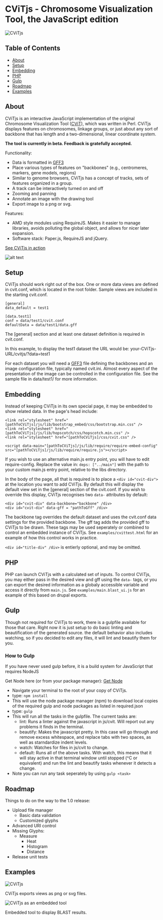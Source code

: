 # CViTjs - Chromosome Visualization Tool, the JavaScript edition
![CViTjs](img/cvitjs.png?raw=true)

## Table of Contents
+ [About](#about) 
+ [Setup](#setup) 
+ [Embedding](#embedding)
+ [PHP](#php) 
+ [Gulp](#gulp) 
+ [Roadmap](#roadmap) 
+ [Examples](#examples)

## About

CViTjs is an interactive JavaScript implementation of the original Chromosome 
Visualization Tool (<a href="https://sourceforge.net/projects/cvit/">CViT</a>), 
which was written in Perl. CViTjs displays features on chromosomes, linkage groups, or just 
about any sort of backbone that has length and a two-dimensional, linear coordinate system.

**The tool is currently in beta. Feedback is gratefully accepted.**

Functionality:
+ Data is formatted in <a href="http://gmod.org/wiki/GFF3">GFF3</a>
+ Place various types of features on "backbones" (e.g., centromeres, markers, gene models, regions)
+ Similar to genome browsers, CViTjs has a concept of tracks, sets of features organized in a group.
+ A track can be interactively turned on and off
+ Zooming and panning
+ Annotate an image with the drawing tool
+ Export image to a png or svg.

Features:
+ AMD style modules using RequireJS. Makes it easier to manage libraries, avoids polluting the global object, and allows for nicer later expansion.
+ Software stack: Paper.js, RequireJS and jQuery.

[See CViTjs in action](https://awilkey.github.io/cvitjs/?data=test1)

![alt text](img/CViTjs_sample.png?raw=true "CViTjs")

## Setup

CViTjs should work right out of the box. One or more data views are defined in cvit.conf,
which is located in the root folder. Sample views are included in the starting cvit.conf.
~~~~
[general]
data_default = test1

[data.test1]
conf = data/test1/cvit.conf
defaultData = data/test1/data.gff
~~~~
The [general] section and at least one dataset definition is required in cvit.conf.

In this example, to display the test1 dataset the URL would be: your-CViTjs-URL/cvitjs/?data=test1

For each dataset you will need a <a href="http://gmod.org/wiki/GFF3">GFF3</a> file defining the backbones and an image configuration file, typically named cvit.ini. Almost every aspect of the presentation of the image can be controlled in the configuration file. See the sample file in data/test1/ for more information.

## Embedding

Instead of keeping CViTjs in its own special page, it may be embedded to show related data. In the page's head include:
```
<link rel="stylesheet" href="[pathToCViTjs]/js/lib/bootstrap_embed/css/bootstrap.min.css" />
<link rel="stylesheet" href="[pathToCViTjs]/js/lib/hopscotch/css/hopscotch.min.css" />
<link rel="stylesheet" href="[pathToCViTjs]/css/cvit.css" />

<script data-main="[pathToCViTjs]/js/lib/require/require-embed-config" src="[pathToCViTjs]/js/lib/require/require.js"></script>
```
If you wish to use an alternative main.js entry point, you will have to edit require-config. 
Replace the value in: `deps: ["../main"]` with the path to your custom main.js entry point, relative to the libs directory.

In the body of the page, all that is required is to place a `<div id="cvit-div">` at the location you want to add CViTjs. By default this will display the default view set in the [general] section of the cvit.conf. If you wish to override this display, CViTjs recognises two `data-` attributes by default:
```
<div id="cvit-div" data-backbone="backbone" /div>
<div id="cvit-div" data-gff = "pathToGff" /div>
```

The backbone tag overrides the default dataset and uses the cvit.conf data settings for the provided backbone. The gff tag adds the provided gff to CViTjs to be drawn. These tags may be used seperately or combined to control an embedded instance of CViTjs. See `examples/cvittest.html` for an example of how this control works in practice.

`<div id="title-div" /div>` is entierly optional, and may be omitted.

## PHP

PHP can launch CViTjs with a calculated set of inputs. To control CViTjs, you may either pass in the desired view and gff using the `data-` tags, or you can export the desired information as a globaly accessible variable and access it directly from `main.js`. See `examples/main.blast_ui.js` for an example of this based on drupal exports.

## Gulp

Though not required for CViTjs to work, there is a gulpfile available for those that care. Right now it is just setup to do basic linting and beautification of the generated source. the default behavior also includes watching, so if you decided to edit any files, it will lint and beautify them for you.

### How to Gulp

If you have never used gulp before, it is a build system for JavaScript that requires NodeJS

Get Node here (or from your package manager): [Get Node](https://nodejs.org/ "Node's Homepage")


+ Navigate your terminal to the root of your copy of CViTjs.
+ type: ``` npm install ```
+ This will use the node package manager (npm) to download local copies of the required gulp and node packages as listed in required.json
+ type: ``` gulp ```
+ This will run all the tasks in the gulpfile. The current tasks are:
	+ lint: Runs a linter against the javascript in js/cvit. Will report out any problems it finds in the terminal.
	+ beautify: Makes the javascript pretty. In this case will go through and remove excess whitespace, and replace tabs with two spaces, as well as starndardize indent levels.
	+ watch: Watches for files in js/cvit to change.
	+ default: Runs all of the above tasks. With watch, this means that it will stay active in that terminal window until stopped (^C or equivalent) and run the lint and beautify tasks whenever it detects a change.
+ Note you can run any task seperately by using ``` gulp <task> ```

## Roadmap
Things to do on the way to the 1.0 release:
+ Upload file manager
	+ Basic data validation
	+ Customized glyphs
+ Advanced URI control 
+ Missing Glyphs:
    + Measure
    	+ Heat
        + Histogram
        + Distance
+ Release unit tests

## Examples

![CViTjs](img/examples/cvit.png?raw=true)

CViTjs exports views as png or svg files.

![CViTjs as an embedded tool](img/examples/embedded.png?raw=true)

Embedded tool to display BLAST results.
<br><br>
